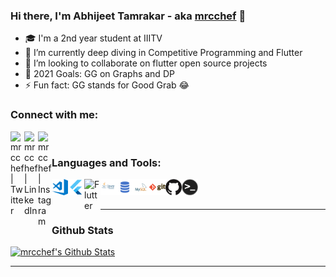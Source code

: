 ### Hi there, I'm Abhijeet Tamrakar - aka [mrcchef][linkedin] 👋

- 🎓 I'm a 2nd year student at IIITV 
- 🌱 I’m currently deep diving in Competitive Programming and Flutter
- 👯 I’m looking to collaborate on flutter open source projects
- 🥅 2021 Goals: GG on Graphs and DP
- ⚡ Fun fact: GG stands for Good Grab 😂


### Connect with me:

[<img align="left" alt="mrcchef | Twitter" width="22px" src="https://cdn.jsdelivr.net/npm/simple-icons@v3/icons/twitter.svg" />][twitter]
[<img align="left" alt="mrcchef | LinkedIn" width="22px" src="https://cdn.jsdelivr.net/npm/simple-icons@v3/icons/linkedin.svg" />][linkedin]
[<img align="left" alt="mrcchef | Instagram" width="22px" src="https://cdn.jsdelivr.net/npm/simple-icons@v3/icons/instagram.svg" />][instagram]

<br />

### Languages and Tools:

[<img align="left" alt="Visual Studio Code" width="26px" src="https://raw.githubusercontent.com/github/explore/80688e429a7d4ef2fca1e82350fe8e3517d3494d/topics/visual-studio-code/visual-studio-code.png" />][linkedin]
[<img align="left" alt="Flutter" width="26px" src="https://raw.githubusercontent.com/github/explore/80688e429a7d4ef2fca1e82350fe8e3517d3494d/topics/flutter/flutter.png" />][linkedin]
[<img align="left" alt="Flutter" width="26px" src="https://raw.githubusercontent.com/isocpp/logos/master/cpp_logo.png" />][linkedin]
[<img align="left" alt="SQL" width="26px" src="https://raw.githubusercontent.com/github/explore/80688e429a7d4ef2fca1e82350fe8e3517d3494d/topics/java/java.png" />][linkedin]
[<img align="left" alt="SQL" width="26px" src="https://raw.githubusercontent.com/github/explore/80688e429a7d4ef2fca1e82350fe8e3517d3494d/topics/sql/sql.png" />][linkedin]
[<img align="left" alt="MySQL" width="26px" src="https://raw.githubusercontent.com/github/explore/80688e429a7d4ef2fca1e82350fe8e3517d3494d/topics/mysql/mysql.png" />][linkedin]
[<img align="left" alt="Git" width="26px" src="https://raw.githubusercontent.com/github/explore/80688e429a7d4ef2fca1e82350fe8e3517d3494d/topics/git/git.png" />][linkedin]
[<img align="left" alt="GitHub" width="26px" src="https://raw.githubusercontent.com/github/explore/78df643247d429f6cc873026c0622819ad797942/topics/github/github.png" />][linkedin]
[<img align="left" alt="Terminal" width="26px" src="https://raw.githubusercontent.com/github/explore/80688e429a7d4ef2fca1e82350fe8e3517d3494d/topics/terminal/terminal.png" />][linkedin]

<br />
<br />

---

### Github Stats

[![mrcchef's Github Stats](https://github-readme-stats.vercel.app/api?username=mrcchef&count_private=true&theme=default&show_icons=true)](https://github.com/techieblossom)

---

[twitter]: https://twitter.com/mr_cchef
[instagram]: https://www.instagram.com/mr_cchef/
[linkedin]: https://www.linkedin.com/in/abhijeettamrakar/
